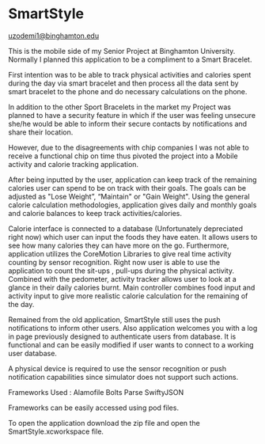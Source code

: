 # SmartStyle

uzodemi1@binghamton.edu

This is the mobile side of my Senior Project at Binghamton University. Normally I planned this application to be a compliment to a Smart Bracelet. 

First intention was to be able to track physical activities and calories spent during the day via smart bracelet and then process all the data sent by smart bracelet to the phone and do necessary calculations on the phone. 

In addition to the other Sport Bracelets in the market my Project was planned to have a security feature in which if the user was feeling unsecure she/he would be able to inform their secure contacts by notifications and share their location. 

However, due to the disagreements with chip companies I was not able to receive a functional chip on time thus pivoted the project into a Mobile activity and calorie tracking application. 

After being inputted by the user, application can keep track of the remaining calories user can spend to be on track with their goals. The goals can be adjusted as "Lose Weight”, “Maintain" or "Gain Weight". 
Using the general calorie calculation methodologies, application gives daily and monthly goals and calorie balances to keep track activities/calories. 

Calorie interface is connected to a database (Unfortunately depreciated right now) which user can input the foods they have eaten. It allows users to see how many calories they can have more on the go. 
Furthermore, application utilizes the CoreMotion Libraries to give real time activity counting by sensor recognition. Right now user is able to use the application to count the sit-ups , pull-ups during the physical activity. 
Combined with the pedometer, activity tracker allows user to look at a glance in their daily calories burnt. 
Main controller combines food input and activity input to give more realistic calorie calculation for the remaining of the day. 

Remained from the old application, SmartStyle still uses the push notifications to inform other users. 
Also application welcomes you with a log in page previously designed to authenticate users from database. 
It is functional and can be easily modified if user wants to connect to a working user database. 

A physical device is required to use the sensor recognition or push notification capabilities since simulator does not support such actions. 

Frameworks Used : 
Alamofile 
Bolts 
Parse 
SwiftyJSON

Frameworks can be easily accessed using pod files. 

To open the application download the zip file and open the SmartStyle.xcworkspace file. 
